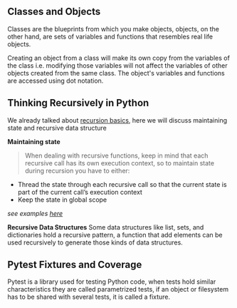 ## Classes and Objects

Classes are the blueprints from which you make objects, objects, on the other hand, are sets of variables and functions that resembles real life objects.

Creating an object from a class will make its own copy from the variables of the class i.e. modifying those variables will not affect the variables of other objects created from the same class. The object's variables and functions are accessed using dot notation.

## Thinking Recursively in Python

We already talked about [recursion basics](read02-401.md), here we will discuss maintaining state and recursive data structure

**Maintaining state**

> When dealing with recursive functions, keep in mind that each recursive call has its own execution context, so to maintain state during recursion you have to either:

- Thread the state through each recursive call so that the current state is part of the current call’s execution context
- Keep the state in global scope

_see examples [here](https://realpython.com/python-thinking-recursively/)_

**Recursive Data Structures**
Some data structures like list, sets, and dictionaries hold a recursive pattern, a function that add elements can be used recursively to generate those kinds of data structures.

## Pytest Fixtures and Coverage

Pytest is a library used for testing Python code, when tests hold similar characteristics they are called parametrized tests, if an object or filesystem has to be shared with several tests, it is called a fixture.
